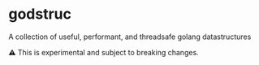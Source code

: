 # godstruc
A collection of useful, performant, and threadsafe golang datastructures

:warning: This is experimental and subject to breaking changes.